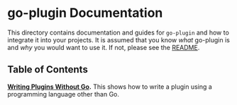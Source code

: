 # go-plugin Documentation

This directory contains documentation and guides for `go-plugin` and how
to integrate it into your projects. It is assumed that you know _what_
go-plugin is and _why_ you would want to use it. If not, please see the
[README](https://github.com/hashicorp/go-plugin/blob/master/README.md).

## Table of Contents

**[Writing Plugins Without Go](https://github.com/hashicorp/go-plugin/blob/master/docs/guide-plugin-write-non-go.md).**
This shows how to write a plugin using a programming language other than
Go.
